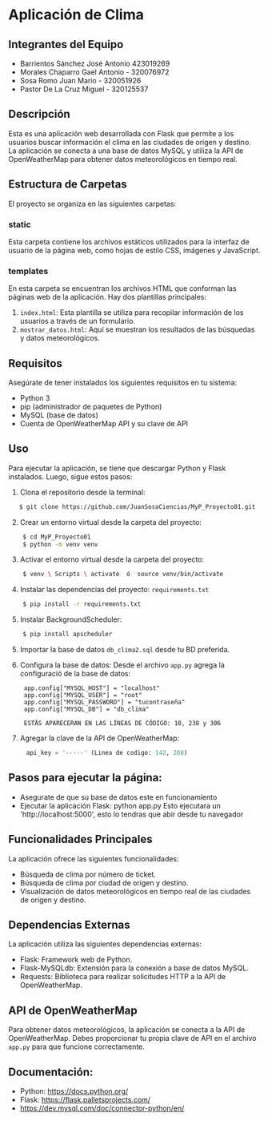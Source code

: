 # Aplicación de Clima

## Integrantes del Equipo
* Barrientos Sánchez José Antonio 423019269
* Morales Chaparro Gael Antonio - 320076972
* Sosa Romo Juan Mario - 320051926
* Pastor De La Cruz Miguel - 320125537

## Descripción
Esta es una aplicación web desarrollada con Flask que permite a los usuarios buscar información el clima en las ciudades de origen y destino. La aplicación se conecta a una base de datos MySQL y utiliza la API de OpenWeatherMap para obtener datos meteorológicos en tiempo real.

## Estructura de Carpetas
El proyecto se organiza en las siguientes carpetas:

### static
Esta carpeta contiene los archivos estáticos utilizados para la interfaz de usuario de la página web, como hojas de estilo CSS, imágenes y JavaScript.

### templates
En esta carpeta se encuentran los archivos HTML que conforman las páginas web de la aplicación. Hay dos plantillas principales:

1. `index.html`: Esta plantilla se utiliza para recopilar información de los usuarios a través de un formulario.
2. `mostrar_datos.html`: Aquí se muestran los resultados de las búsquedas y datos meteorológicos.

## Requisitos

Asegúrate de tener instalados los siguientes requisitos en tu sistema:

- Python 3
- pip (administrador de paquetes de Python)
- MySQL (base de datos)
- Cuenta de OpenWeatherMap API y su clave de API

## Uso
Para ejecutar la aplicación, se tiene que descargar Python y Flask instalados. Luego, sigue estos pasos:

1. Clona el repositorio desde la terminal:

```bash
   $ git clone https://github.com/JuanSosaCiencias/MyP_Proyecto01.git
```

2. Crear un entorno virtual desde la carpeta del proyecto:

```bash
    $ cd MyP_Proyecto01
    $ python -m venv venv
```
3. Activar el entorno virtual desde la carpeta del proyecto:

```bash
    $ venv \ Scripts \ activate  ó  source venv/bin/activate 
```

4. Instalar las dependencias del proyecto: `requirements.txt`

```bash
    $ pip install -r requirements.txt
```

5. Instalar BackgroundScheduler:

```bash
    $ pip install apscheduler
```

5. Importar la base de datos `db_clima2.sql` desde tu BD preferida.

6. Configura la base de datos: 
    Desde el archivo `app.py` agrega la configuració de la base de datos:

        app.config["MYSQL_HOST"] = "localhost"
        app.config["MYSQL_USER"] = "root"
        app.config["MYSQL_PASSWORD"] = "tucontraseña"
        app.config["MYSQL_DB"] = "db_clima"

        ESTÄS APARECERAN EN LAS LÍNEAS DE CÓDIGO: 10, 238 y 306  

7. Agregar la clave de la API de OpenWeatherMap:

``` python
     api_key = '-----' (Linea de codigo: 142, 208)
```


## Pasos para ejecutar la página:
- Asegurate de que su base de datos este en funcionamiento
- Ejecutar la aplicación Flask:
    python app.py
Esto ejecutara un 'http://localhost:5000', esto lo tendras que abir desde tu navegador


## Funcionalidades Principales
La aplicación ofrece las siguientes funcionalidades:

- Búsqueda de clima por número de ticket.
- Búsqueda de clima por ciudad de origen y destino.
- Visualización de datos meteorológicos en tiempo real de las ciudades de origen y destino.

## Dependencias Externas
La aplicación utiliza las siguientes dependencias externas:

- Flask: Framework web de Python.
- Flask-MySQLdb: Extensión para la conexión a base de datos MySQL.
- Requests: Biblioteca para realizar solicitudes HTTP a la API de OpenWeatherMap.

## API de OpenWeatherMap
Para obtener datos meteorológicos, la aplicación se conecta a la API de OpenWeatherMap. Debes proporcionar tu propia clave de API en el archivo `app.py` para que funcione correctamente.

## Documentación: 

- Python: https://docs.python.org/
- Flask: https://flask.palletsprojects.com/ 
- https://dev.mysql.com/doc/connector-python/en/










